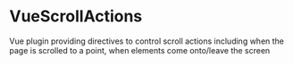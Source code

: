 # VueScrollActions
Vue plugin providing directives to control scroll actions including when the page is scrolled to a point, when elements come onto/leave the screen
